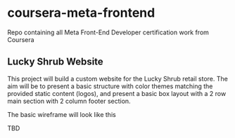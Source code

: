 # coursera-meta-frontend
Repo containing all Meta Front-End Developer certification work from Coursera



## Lucky Shrub Website

This project will build a custom website for the Lucky Shrub retail store. The aim will be to present a basic structure with color themes matching the provided static content (logos), and present a basic box layout with a 2 row main section with 2 column footer section. 

The basic wireframe will look like this

TBD


